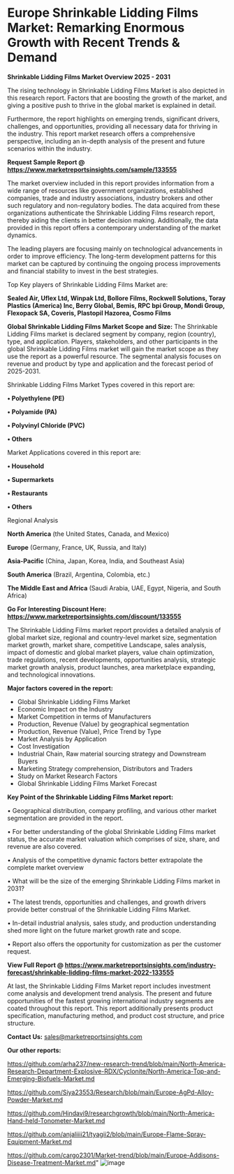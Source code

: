 # Europe Shrinkable Lidding Films Market: Remarking Enormous Growth with Recent Trends & Demand

<Strong> Shrinkable Lidding Films Market Overview 2025 - 2031</strong>

The rising technology in Shrinkable Lidding Films Market is also depicted in this research report. Factors that are boosting the growth of the market, and giving a positive push to thrive in the global market is explained in detail.

Furthermore, the report highlights on emerging trends, significant drivers, challenges, and opportunities, providing all necessary data for thriving in the industry. This report market research offers a comprehensive perspective, including an in-depth analysis of the present and future scenarios within the industry.

<strong>Request Sample Report @ <a href=https://www.marketreportsinsights.com/sample/133555>https://www.marketreportsinsights.com/sample/133555</a></strong>

The market overview included in this report provides information from a wide range of resources like government organizations, established companies, trade and industry associations, industry brokers and other such regulatory and non-regulatory bodies. The data acquired from these organizations authenticate the Shrinkable Lidding Films research report, thereby aiding the clients in better decision making. Additionally, the data provided in this report offers a contemporary understanding of the market dynamics.

The leading players are focusing mainly on technological advancements in order to improve efficiency. The long-term development patterns for this market can be captured by continuing the ongoing process improvements and financial stability to invest in the best strategies.

Top Key players of Shrinkable Lidding Films Market are:

<strong>Sealed Air, Uflex Ltd, Winpak Ltd, Bollore Films, Rockwell Solutions, Toray Plastics (America) Inc, Berry Global, Bemis, RPC bpi Group, Mondi Group, Flexopack SA, Coveris, Plastopil Hazorea, Cosmo Films</strong>

<strong><b>Global Shrinkable Lidding Films Market Scope and Size:</b></strong>
The Shrinkable Lidding Films market is declared segment by company, region (country), type, and application. Players, stakeholders, and other participants in the global Shrinkable Lidding Films market will gain the market scope as they use the report as a powerful resource. The segmental analysis focuses on revenue and product by type and application and the forecast period of 2025-2031.

Shrinkable Lidding Films Market Types covered in this report are:

<strong>• Polyethylene (PE)

• Polyamide (PA)

• Polyvinyl Chloride (PVC)

• Others</strong>

Market Applications covered in this report are:

<strong>• Household

• Supermarkets

• Restaurants

• Others</strong> 

Regional Analysis

<strong>North America</strong> (the United States, Canada, and Mexico)

<strong>Europe</strong> (Germany, France, UK, Russia, and Italy)

<strong>Asia-Pacific</strong> (China, Japan, Korea, India, and Southeast Asia)

<strong>South America</strong> (Brazil, Argentina, Colombia, etc.)

<strong>The Middle East and Africa</strong> (Saudi Arabia, UAE, Egypt, Nigeria, and South Africa)

<strong>Go For Interesting Discount Here: <a href=https://www.marketreportsinsights.com/discount/133555>https://www.marketreportsinsights.com/discount/133555</a></strong>

The Shrinkable Lidding Films market report provides a detailed analysis of global market size, regional and country-level market size, segmentation market growth, market share, competitive Landscape, sales analysis, impact of domestic and global market players, value chain optimization, trade regulations, recent developments, opportunities analysis, strategic market growth analysis, product launches, area marketplace expanding, and technological innovations.

<strong><b>Major factors covered in the report:</b></strong>
<ul>
  <li>Global Shrinkable Lidding Films Market </li>
  <li>Economic Impact on the Industry</li>
  <li>Market Competition in terms of Manufacturers</li>
  <li>Production, Revenue (Value) by geographical segmentation</li>
  <li>Production, Revenue (Value), Price Trend by Type</li>
  <li>Market Analysis by Application</li>
  <li>Cost Investigation</li>
  <li>Industrial Chain, Raw material sourcing strategy and Downstream Buyers</li>
  <li>Marketing Strategy comprehension, Distributors and Traders</li>
  <li>Study on Market Research Factors</li>
  <li>Global Shrinkable Lidding Films Market Forecast</li>
</ul>

<strong><b>Key Point of the Shrinkable Lidding Films Market report:</b></strong>

• Geographical distribution, company profiling, and various other market segmentation are provided in the report.

• For better understanding of the global Shrinkable Lidding Films market status, the accurate market valuation which comprises of size, share, and revenue are also covered.

• Analysis of the competitive dynamic factors better extrapolate the complete market overview

• What will be the size of the emerging Shrinkable Lidding Films market in 2031?

• The latest trends, opportunities and challenges, and growth drivers provide better construal of the Shrinkable Lidding Films Market.

• In-detail industrial analysis, sales study, and production understanding shed more light on the future market growth rate and scope.

• Report also offers the opportunity for customization as per the customer request.

<strong><b>View Full Report @ <a href=https://www.marketreportsinsights.com/industry-forecast/shrinkable-lidding-films-market-2022-133555>https://www.marketreportsinsights.com/industry-forecast/shrinkable-lidding-films-market-2022-133555</a></b></strong>


At last, the Shrinkable Lidding Films Market report includes investment come analysis and development trend analysis. The present and future opportunities of the fastest growing international industry segments are coated throughout this report. This report additionally presents product specification, manufacturing method, and product cost structure, and price structure.

<strong>Contact Us:</strong>
sales@marketreportsinsights.com

<strong>Our other reports:</strong>

<a href=https://github.com/arha237/new-research-trend/blob/main/North-America-Research-Department-Explosive-RDX/Cyclonite/North-America-Top-and-Emerging-Biofuels-Market.md>https://github.com/arha237/new-research-trend/blob/main/North-America-Research-Department-Explosive-RDX/Cyclonite/North-America-Top-and-Emerging-Biofuels-Market.md</a>

<a href=https://github.com/Siya23553/Research/blob/main/Europe-AgPd-Alloy-Powder-Market.md>https://github.com/Siya23553/Research/blob/main/Europe-AgPd-Alloy-Powder-Market.md</a>

<a href=https://github.com/Hindavi9/researchgrowth/blob/main/North-America-Hand-held-Tonometer-Market.md>https://github.com/Hindavi9/researchgrowth/blob/main/North-America-Hand-held-Tonometer-Market.md</a>

<a href=https://github.com/anjaliiii21/tyagii2/blob/main/Europe-Flame-Spray-Equipment-Market.md>https://github.com/anjaliiii21/tyagii2/blob/main/Europe-Flame-Spray-Equipment-Market.md</a>

<a href=https://github.com/cargo2301/Market-trend/blob/main/Europe-Addisons-Disease-Treatment-Market.md>https://github.com/cargo2301/Market-trend/blob/main/Europe-Addisons-Disease-Treatment-Market.md</a>"
![image](https://github.com/user-attachments/assets/4078ada7-5b10-4a6a-9ede-cafe3c73fc29)
